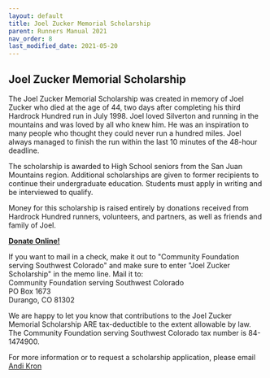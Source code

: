 ```yaml
---
layout: default
title: Joel Zucker Memorial Scholarship
parent: Runners Manual 2021
nav_order: 8
last_modified_date: 2021-05-20
---
```


## Joel Zucker Memorial Scholarship

The Joel Zucker Memorial Scholarship was created in memory of Joel Zucker who died at the age of 44, two days after completing his third Hardrock Hundred run in July 1998. Joel loved Silverton and running in the mountains and was loved by all who knew him. He was an inspiration to many people who thought they could never run a hundred miles. Joel always managed to finish the run within the last 10 minutes of the 48-hour deadline.
 
The scholarship is awarded to High School seniors from the San Juan Mountains region. Additional scholarships are given to former recipients to continue their undergraduate education. Students must apply in writing and be interviewed to qualify.
 
Money for this scholarship is raised entirely by donations received from Hardrock Hundred runners, volunteers, and partners, as well as friends and family of Joel. 
 
**[Donate Online!](http://www.coloradogives.org/joelzucker)**

If you want to mail in a check, make it out to "Community Foundation serving Southwest Colorado" and make sure to enter "Joel Zucker Scholarship" in the memo line. Mail it to:<br>
Community Foundation serving Southwest Colorado<br>PO Box 1673<br>Durango, CO 81302

We are happy to let you know that contributions to the Joel Zucker Memorial Scholarship ARE tax-deductible to the extent allowable by law. The Community Foundation serving Southwest Colorado tax number is 84-1474900.

For more information or to request a scholarship application, please email [Andi Kron](mailto:kron@swcp.com)
